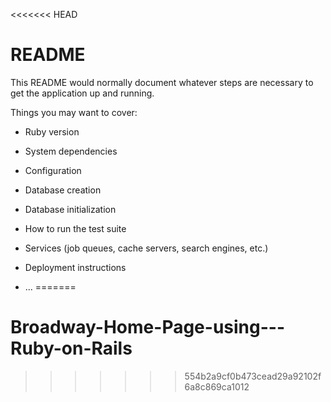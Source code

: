 <<<<<<< HEAD
# README

This README would normally document whatever steps are necessary to get the
application up and running.

Things you may want to cover:

* Ruby version

* System dependencies

* Configuration

* Database creation

* Database initialization

* How to run the test suite

* Services (job queues, cache servers, search engines, etc.)

* Deployment instructions

* ...
=======
# Broadway-Home-Page-using---Ruby-on-Rails
>>>>>>> 554b2a9cf0b473cead29a92102f6a8c869ca1012
